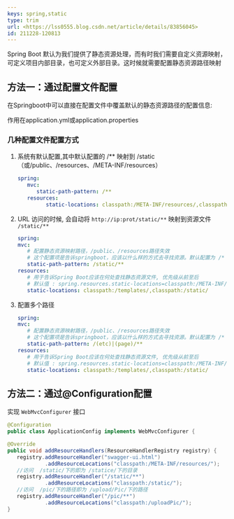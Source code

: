 ```yaml
---
keys: spring,static
type: trim
url: <https://lss0555.blog.csdn.net/article/details/83856045>
id: 211228-120813
---
```


Spring Boot 默认为我们提供了静态资源处理，而有时我们需要自定义资源映射，可定义项目内部目录，也可定义外部目录。这时候就需要配置静态资源路径映射

## 方法一：通过配置文件配置

在Springboot中可以直接在配置文件中覆盖默认的静态资源路径的配置信息:

作用在application.yml或application.properties

### 几种配置文件配置方式

1. 系统有默认配置,其中默认配置的 /** 映射到 /static （或/public、/resources、/META-INF/resources）

   ```yml
   spring:
      mvc:
         static-path-pattern: /**
      resources:
            static-locations: classpath:/META-INF/resources/,classpath:/resources/, classpath:/static/, classpath:/public/
   ```

2. URL 访问的时候, 会自动将 `http://ip:prot/static/**` 映射到资源文件 `/static/**`

   ```yml
   spring:
   mvc:
      # 配置静态资源映射路径，/public、/resources路径失效
      # 这个配置项是告诉springboot，应该以什么样的方式去寻找资源。默认配置为 /* 。换句话说，只有静态资源满足什么样的匹配条件，Spring Boot才会处理静态资源请求
      static-path-pattern: /static/**
   resources:
      # 用于告诉Spring Boot应该在何处查找静态资源文件, 优先级从前至后
      # 默认值 : spring.resources.static-locations=classpath:/META-INF/resources/,classpath:/resources/,classpath:/static/,classpath:/public/
      static-locations: classpath:/templates/,classpath:/static/
   ```

3. 配置多个路径

   ```yml
   spring:
   mvc:
      # 配置静态资源映射路径，/public、/resources路径失效
      # 这个配置项是告诉springboot，应该以什么样的方式去寻找资源。默认配置为 /* 。换句话说，只有静态资源满足什么样的匹配条件，Spring Boot才会处理静态资源请求
      static-path-pattern: /(etc)|(page)/**
   resources:
      # 用于告诉Spring Boot应该在何处查找静态资源文件, 优先级从前至后
      # 默认值 : spring.resources.static-locations=classpath:/META-INF/resources/,classpath:/resources/,classpath:/static/,classpath:/public/
      static-locations: classpath:/templates/,classpath:/static/
   ```


## 方法二：通过@Configuration配置

实现 `WebMvcConfigurer` 接口

   ```java
   @Configuration
   public class ApplicationConfig implements WebMvcConfigurer {

   @Override
   public void addResourceHandlers(ResourceHandlerRegistry registry) {
      registry.addResourceHandler("swagger-ui.html")
               .addResourceLocations("classpath:/META-INF/resources/");
      //访问  /static/下的即为 /statice/下的目录
      registry.addResourceHandler("/static/**")
               .addResourceLocations("classpath:/static/");
      //访问  /pic/下的路径即为 /upload/Pic/下的路径
      registry.addResourceHandler("/pic/**")
               .addResourceLocations("classpath:/uploadPic/");
   }
   ```
